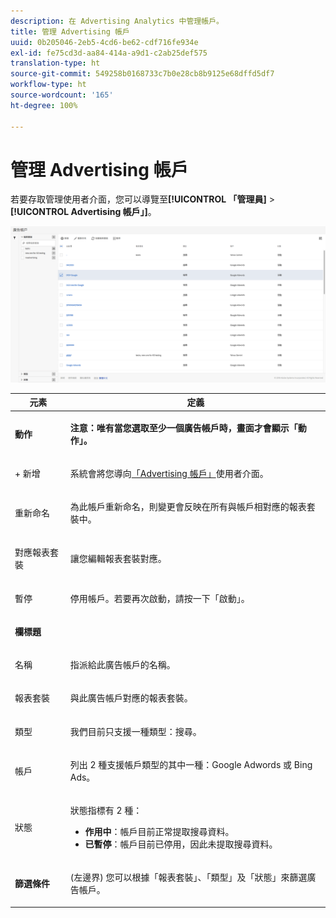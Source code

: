 ```yaml
---
description: 在 Advertising Analytics 中管理帳戶。
title: 管理 Advertising 帳戶
uuid: 0b205046-2eb5-4cd6-be62-cdf716fe934e
exl-id: fe75cd3d-aa84-414a-a9d1-c2ab25def575
translation-type: ht
source-git-commit: 549258b0168733c7b0e28cb8b9125e68dffd5df7
workflow-type: ht
source-wordcount: '165'
ht-degree: 100%

---
```


# 管理 Advertising 帳戶

若要存取管理使用者介面，您可以導覽至&#x200B;**[!UICONTROL 「管理員]** > **[!UICONTROL Advertising 帳戶」]**。

![](assets/manage_ad_accounts.png)

<table id="table_BE318026CF024E94A885EED86AA7077F"> 
 <thead> 
  <tr> 
   <th colname="col1" class="entry"> 元素 </th> 
   <th colname="col2" class="entry"> 定義 </th> 
  </tr>
 </thead>
 <tbody> 
  <tr> 
   <td colname="col1"> <p><b>動作</b> </p> </td> 
   <td colname="col2"> <p><b>注意：唯有當您選取至少一個廣告帳戶時，畫面才會顯示「動作」。</b> </p> </td> 
  </tr> 
  <tr> 
   <td colname="col1"> <p>+ 新增 </p> </td> 
   <td colname="col2"> <p>系統會將您導向<a href="/help/integrate/c-advertising-analytics/c-adanalytics-workflow/aa-create-ad-account.md"  >「Advertising 帳戶」</a>使用者介面。 </p> </td> 
  </tr> 
  <tr> 
   <td colname="col1"> <p>重新命名 </p> </td> 
   <td colname="col2"> <p>為此帳戶重新命名，則變更會反映在所有與帳戶相對應的報表套裝中。 </p> </td> 
  </tr> 
  <tr> 
   <td colname="col1"> <p>對應報表套裝 </p> </td> 
   <td colname="col2"> <p>讓您編輯報表套裝對應。 </p> </td> 
  </tr> 
  <tr> 
   <td colname="col1"> <p>暫停 </p> </td> 
   <td colname="col2"> <p>停用帳戶。若要再次啟動，請按一下<span class="uicontrol">「啟動」</span>。 </p> </td> 
  </tr> 
  <tr> 
   <td colname="col1"> <p><b>欄標題</b> </p> </td> 
   <td colname="col2"> </td> 
  </tr> 
  <tr> 
   <td colname="col1"> <p>名稱 </p> </td> 
   <td colname="col2"> <p>指派給此廣告帳戶的名稱。 </p> </td> 
  </tr> 
  <tr> 
   <td colname="col1"> <p>報表套裝 </p> </td> 
   <td colname="col2"> <p>與此廣告帳戶對應的報表套裝。 </p> </td> 
  </tr> 
  <tr> 
   <td colname="col1"> <p>類型 </p> </td> 
   <td colname="col2"> <p>我們目前只支援一種類型：搜尋。 </p> </td> 
  </tr> 
  <tr> 
   <td colname="col1"> <p>帳戶 </p> </td> 
   <td colname="col2"> <p>列出 2 種支援帳戶類型的其中一種：Google Adwords 或 Bing Ads。 </p> </td> 
  </tr> 
  <tr> 
   <td colname="col1"> <p>狀態 </p> </td> 
   <td colname="col2"> <p>狀態指標有 2 種： </p> 
    <ul id="ul_376263DEF6EE44B48564D272D3CBFCBC"> 
     <li id="li_75E329B68B4D4E929E227E717C993082"><b>作用中</b>：帳戶目前正常提取搜尋資料。 </li> 
     <li id="li_5E2DF98B22D34437A2A2C93F996C1EA2"><b>已暫停</b>：帳戶目前已停用，因此未提取搜尋資料。 </li> 
    </ul> </td> 
  </tr> 
  <tr> 
   <td colname="col1"> <p><b>篩選條件</b> </p> </td> 
   <td colname="col2"> <p>(左邊界) 您可以根據「報表套裝」、「類型」及「狀態」來篩選廣告帳戶。 </p> </td> 
  </tr> 
 </tbody> 
</table>
